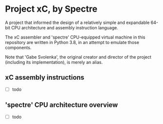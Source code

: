 # Project xC, by Spectre
A project that informed the design of a relatively simple and expandable 64-bit CPU architecture and assembly instruction language.

The xC assembler and 'spectre' CPU-equipped virtual machine in this repository are written in Python 3.8, in an attempt to emulate those components.

Note that 'Gabe Svolenka', the original creator and director of the project (including its implementation), is merely an alias.

## xC assembly instructions
- [ ] todo
## 'spectre' CPU architecture overview
- [ ] todo
